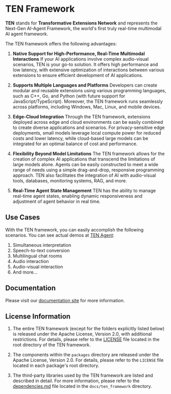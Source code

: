 # TEN Framework

**TEN** stands for **Transformative Extensions Network** and represents the Next-Gen AI-Agent Framework, the world's first truly real-time multimodal AI agent framework.

The TEN framework offers the following advantages:

1. **Native Support for High-Performance, Real-Time Multimodal Interactions**
   If your AI applications involve complex audio-visual scenarios, TEN is your go-to solution. It offers high performance and low latency, with extensive optimization of interactions between various extensions to ensure efficient development of AI applications.

2. **Supports Multiple Languages and Platforms**
   Developers can create modular and reusable extensions using various programming languages, such as C++, Go, and Python (with future support for JavaScript/TypeScript). Moreover, the TEN framework runs seamlessly across platforms, including Windows, Mac, Linux, and mobile devices.

3. **Edge-Cloud Integration**
   Through the TEN framework, extensions deployed across edge and cloud environments can be easily combined to create diverse applications and scenarios. For privacy-sensitive edge deployments, small models leverage local compute power for reduced costs and lower latency, while cloud-based large models can be integrated for an optimal balance of cost and performance.

4. **Flexibility Beyond Model Limitations**
   The TEN framework allows for the creation of complex AI applications that transcend the limitations of large models alone. Agents can be easily constructed to meet a wide range of needs using a simple drag-and-drop, responsive programming approach. TEN also facilitates the integration of AI with audio-visual tools, databases, monitoring systems, RAG, and more.

5. **Real-Time Agent State Management**
   TEN has the ability to manage real-time agent states, enabling dynamic responsiveness and adjustment of agent behavior in real time.

## Use Cases

With the TEN framework, you can easily accomplish the following scenarios. You can see actual demos at [TEN Agent](https://github.com/TEN-framework/TEN-Agent):

1. Simultaneous interpretation
2. Speech-to-text conversion
3. Multilingual chat rooms
4. Audio interaction
5. Audio-visual interaction
6. And more...

## Documentation

Please visit our [documentation site](https://doc.theten.ai/) for more information.

## License Information

1. The entire TEN framework (except for the folders explicitly listed below) is released under the Apache License, Version 2.0, with additional restrictions. For details, please refer to the [LICENSE](./LICENSE) file located in the root directory of the TEN framework.

2. The components within the `packages` directory are released under the Apache License, Version 2.0. For details, please refer to the `LICENSE` file located in each package's root directory.

3. The third-party libraries used by the TEN framework are listed and described in detail. For more information, please refer to the [dependencies.md](./docs/ten_framework/dependencies.md) file located in the `docs/ten_framework` directory.
